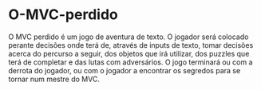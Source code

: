 # O-MVC-perdido
O MVC perdido é um jogo de aventura de texto. O jogador será colocado perante decisões onde terá de, através de inputs de texto, tomar decisões acerca do percurso a seguir, dos objetos que irá utilizar, dos puzzles que terá de completar e das lutas com adversários. O jogo terminará ou com a derrota do jogador, ou com o jogador a encontrar os segredos para se tornar num mestre do MVC. 
